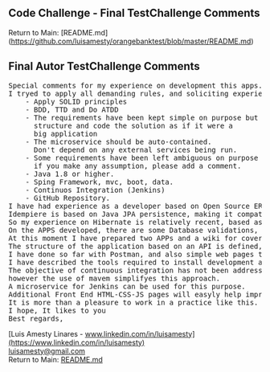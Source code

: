 ## Code Challenge - Final TestChallenge Comments
Return to Main: [README.md] (https://github.com/luisamesty/orangebanktest/blob/master/README.md)
## Final Autor TestChallenge Comments
<pre>
Special comments for my experience on development this apps.
I tryed to apply all demanding rules, and soliciting experience:
    - Apply SOLID principles
    - BDD, TTD and Do ATDD
    - The requirements have been kept simple on purpose but
      structure and code the solution as if it were a
      big application
    - The microservice should be auto-contained. 
      Don't depend on any external services being run.
    - Some requirements have been left ambiguous on purpose so,
      if you make any assumption, please add a comment.
    - Java 1.8 or higher.
    - Sping Framework, mvc, boot, data.
    - Continuos Integration (Jenkins)
    - GitHub Repository.
I have had experience as a developer based on Open Source ERP Idempiere. Particullary this ERP lacks a litle on Testing procedures, because most java plugin development is based on community developed legacy code, started on 1999 as Compiere and forked on iDempiere on 2008.
Idempiere is based on Java JPA persistence, making it compatible for Oracle an PostgreSQL. 
So my experience on Hibernate is relatively recent, based as selft-taught and developer curiosity. 
On the APPS developed, there are some Database validations, that must be done on hibernate project table annotations model. Instead of this, i used an script to solve temporaryly some table constrains. I recognize it is not a good practice, specially on ORM development.
At this moment I have prepared two APPs and a wiki for covering the most with Test Challenge, and I am still working to complete debug it. 
The structure of the application based on an API is defined, the functional tests 
I have done so far with Postman, and also simple web pages to do additional tests using a browser.
I have described the tools required to install development and production environment.
The objective of continuous integration has not been addressed in this exercise, 
however the use of mavem simplifyes this approach.
A microservice for Jenkins can be used for this purpose.
Additional Front End HTML-CSS-JS pages will easyly help improve testing on production environment.
It is more than a pleasure to work in a practice like this.
I hope, It likes to you
Best regards,  
</pre>
[Luis Amesty Linares - www.linkedin.com/in/luisamesty](https://www.linkedin.com/in/luisamesty)</br>
luisamesty@gmail.com</br>
Return to Main: [README.md](https://github.com/luisamesty/orangebanktest/blob/master/README.md)